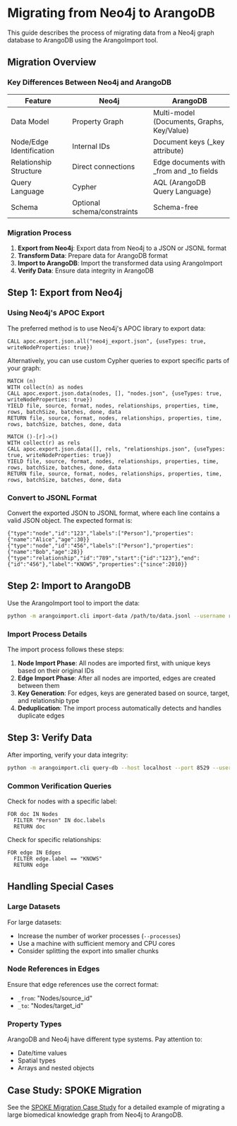 # Migrating from Neo4j to ArangoDB

This guide describes the process of migrating data from a Neo4j graph database to ArangoDB using the ArangoImport tool.

## Migration Overview

### Key Differences Between Neo4j and ArangoDB

| Feature | Neo4j | ArangoDB |
|---------|-------|----------|
| Data Model | Property Graph | Multi-model (Documents, Graphs, Key/Value) |
| Node/Edge Identification | Internal IDs | Document keys (_key attribute) |
| Relationship Structure | Direct connections | Edge documents with _from and _to fields |
| Query Language | Cypher | AQL (ArangoDB Query Language) |
| Schema | Optional schema/constraints | Schema-free |

### Migration Process

1. **Export from Neo4j**: Export data from Neo4j to a JSON or JSONL format
2. **Transform Data**: Prepare data for ArangoDB format
3. **Import to ArangoDB**: Import the transformed data using ArangoImport
4. **Verify Data**: Ensure data integrity in ArangoDB

## Step 1: Export from Neo4j

### Using Neo4j's APOC Export

The preferred method is to use Neo4j's APOC library to export data:

```cypher
CALL apoc.export.json.all("neo4j_export.json", {useTypes: true, writeNodeProperties: true})
```

Alternatively, you can use custom Cypher queries to export specific parts of your graph:

```cypher
MATCH (n)
WITH collect(n) as nodes
CALL apoc.export.json.data(nodes, [], "nodes.json", {useTypes: true, writeNodeProperties: true})
YIELD file, source, format, nodes, relationships, properties, time, rows, batchSize, batches, done, data
RETURN file, source, format, nodes, relationships, properties, time, rows, batchSize, batches, done, data
```

```cypher
MATCH ()-[r]->()
WITH collect(r) as rels
CALL apoc.export.json.data([], rels, "relationships.json", {useTypes: true, writeNodeProperties: true})
YIELD file, source, format, nodes, relationships, properties, time, rows, batchSize, batches, done, data
RETURN file, source, format, nodes, relationships, properties, time, rows, batchSize, batches, done, data
```

### Convert to JSONL Format

Convert the exported JSON to JSONL format, where each line contains a valid JSON object. The expected format is:

```jsonl
{"type":"node","id":"123","labels":["Person"],"properties":{"name":"Alice","age":30}}
{"type":"node","id":"456","labels":["Person"],"properties":{"name":"Bob","age":28}}
{"type":"relationship","id":"789","start":{"id":"123"},"end":{"id":"456"},"label":"KNOWS","properties":{"since":2010}}
```

## Step 2: Import to ArangoDB

Use the ArangoImport tool to import the data:

```bash
python -m arangoimport.cli import-data /path/to/data.jsonl --username root --password mypassword --db-name my_database --host localhost --port 8529 --processes 8
```

### Import Process Details

The import process follows these steps:

1. **Node Import Phase**: All nodes are imported first, with unique keys based on their original IDs
2. **Edge Import Phase**: After all nodes are imported, edges are created between them
3. **Key Generation**: For edges, keys are generated based on source, target, and relationship type
4. **Deduplication**: The import process automatically detects and handles duplicate edges

## Step 3: Verify Data

After importing, verify your data integrity:

```bash
python -m arangoimport.cli query-db --host localhost --port 8529 --username root --password mypassword --db-name my_database --query "RETURN { nodes: LENGTH(Nodes), edges: LENGTH(Edges) }"
```

### Common Verification Queries

Check for nodes with a specific label:

```aql
FOR doc IN Nodes
  FILTER "Person" IN doc.labels
  RETURN doc
```

Check for specific relationships:

```aql
FOR edge IN Edges
  FILTER edge.label == "KNOWS"
  RETURN edge
```

## Handling Special Cases

### Large Datasets

For large datasets:
- Increase the number of worker processes (`--processes`)
- Use a machine with sufficient memory and CPU cores
- Consider splitting the export into smaller chunks

### Node References in Edges

Ensure that edge references use the correct format:
- `_from`: "Nodes/source_id"
- `_to`: "Nodes/target_id"

### Property Types

ArangoDB and Neo4j have different type systems. Pay attention to:
- Date/time values
- Spatial types
- Arrays and nested objects

## Case Study: SPOKE Migration

See the [SPOKE Migration Case Study](/docs/case_studies/spoke/migration_analysis.md) for a detailed example of migrating a large biomedical knowledge graph from Neo4j to ArangoDB.
